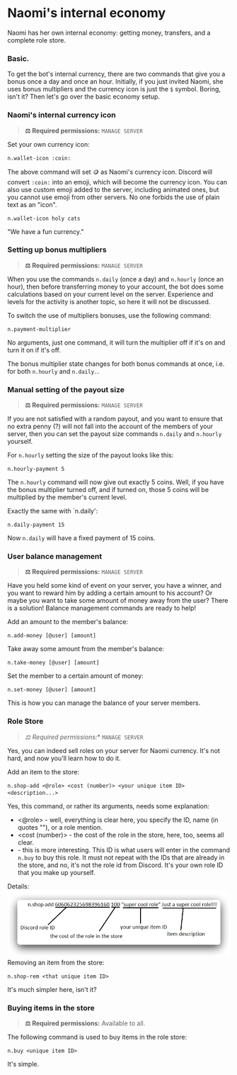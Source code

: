 # Naomi's internal economy
Naomi has her own internal economy: getting money, transfers, and a complete role store.

### Basic.
To get the bot's internal currency, there are two commands that give you a bonus once a day and once an hour. Initially, if you just invited Naomi, she uses bonus multipliers and the currency icon is just the `$` symbol. Boring, isn't it? Then let's go over the basic economy setup.

### Naomi's internal currency icon
> **⚖️ Required permissions:**
`MANAGE SERVER`

Set your own currency icon:
```
n.wallet-icon :coin:
```
The above command will set :coin: as Naomi's currency icon. Discord will convert `:coin:` into an emoji, which will become the currency icon.
You can also use custom emoji added to the server, including animated ones, but you cannot use emoji from other servers.
No one forbids the use of plain text as an "icon".
```
n.wallet-icon holy cats
```
"We have a fun currency."

### Setting up bonus multipliers
> **⚖️ Required permissions:**
`MANAGE SERVER`

When you use the commands `n.daily` (once a day) and `n.hourly` (once an hour), then before transferring money to your account, the bot does some calculations based on your current level on the server. Experience and levels for the activity is another topic, so here it will not be discussed.

To switch the use of multipliers bonuses, use the following command:
```
n.payment-multiplier
```
No arguments, just one command, it will turn the multiplier off if it's on and turn it on if it's off.

The bonus multiplier state changes for both bonus commands at once, i.e. for both `n.hourly` and `n.daily.`.

### Manual setting of the payout size
> **⚖️ Required permissions:**
`MANAGE SERVER`

If you are not satisfied with a random payout, and you want to ensure that no extra penny (?) will not fall into the account of the members of your server, then you can set the payout size commands `n.daily` and `n.hourly` yourself.

For `n.hourly` setting the size of the payout looks like this:
```
n.hourly-payment 5
```
The `n.hourly` command will now give out exactly 5 coins. Well, if you have the bonus multiplier turned off, and if turned on, those 5 coins will be multiplied by the member's current level.

Exactly the same with `n.daily':
```
n.daily-payment 15
```
Now `n.daily` will have a fixed payment of 15 coins.

### User balance management
> **⚖️ Required permissions:**
`MANAGE SERVER`

Have you held some kind of event on your server, you have a winner, and you want to reward him by adding a certain amount to his account? Or maybe you want to take some amount of money away from the user?
There is a solution! Balance management commands are ready to help!

Add an amount to the member's balance:
```
n.add-money [@user] [amount]
```
Take away some amount from the member's balance:
```
n.take-money [@user] [amount]
```
Set the member to a certain amount of money:
```
n.set-money [@user] [amount]
```
This is how you can manage the balance of your server members.

### Role Store
>*⚖️ Required permissions:**
`MANAGE SERVER`

Yes, you can indeed sell roles on your server for Naomi currency. It's not hard, and now you'll learn how to do it.

Add an item to the store:
```
n.shop-add <@role> <cost (number)> <your unique item ID> <description...>
```
Yes, this command, or rather its arguments, needs some explanation:
- <@role> - well, everything is clear here, you specify the ID, name (in quotes ""), or a role mention.
- <cost (number)> - the cost of the role in the store, here, too, seems all clear.
- <your unique item ID> - this is more interesting. This ID is what users will enter in the command `n.buy` to buy this role. It must not repeat with the IDs that are already in the store, and no, it's not the role id from Discord. It's your own role ID that you make up yourself.

Details:
![Argument Description](../resources/economy_en_us.shop_add.png)
Removing an item from the store:
```
n.shop-rem <that unique item ID>
```
It's much simpler here, isn't it?

### Buying items in the store
> **⚖️ Required permissions:**
Available to all.

The following command is used to buy items in the role store:
```
n.buy <unique item ID>
```
It's simple.
